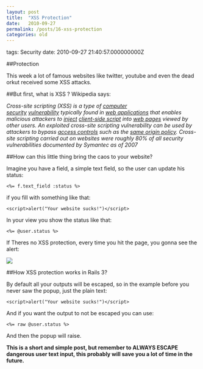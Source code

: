 ```yaml
---
layout: post
title:  "XSS Protection"
date:   2010-09-27
permalink: /posts/16-xss-protection
categories: old
---
```


tags: Security date: 2010-09-27 21:40:57.000000000Z

##Protection

This week a lot of famous websites like twitter, youtube and even the dead orkut received some XSS attacks.

##But first, what is XSS ? Wikipedia says:

*Cross-site scripting&nbsp;(XSS) is a type of&nbsp;<a title="Computer insecurity" href="http://en.wikipedia.org/wiki/Computer_insecurity">computer security</a>&nbsp;<a class="mw-redirect" title="Vulnerability (computer science)" href="http://en.wikipedia.org/wiki/Vulnerability_(computer_science)">vulnerability</a>&nbsp;typically found in&nbsp;<a title="Web application" href="http://en.wikipedia.org/wiki/Web_application">web applications</a>&nbsp;that enables malicious attackers to&nbsp;<a title="Code injection" href="http://en.wikipedia.org/wiki/Code_injection">inject</a>&nbsp;<a class="mw-redirect" title="Client-side script" href="http://en.wikipedia.org/wiki/Client-side_script">client-side script</a>&nbsp;into&nbsp;<a title="Web page" href="http://en.wikipedia.org/wiki/Web_page">web pages</a>&nbsp;viewed by other users. An exploited cross-site scripting vulnerability can be used by attackers to bypass&nbsp;<a title="Access control" href="http://en.wikipedia.org/wiki/Access_control">access controls</a>&nbsp;such as the&nbsp;<a title="Same origin policy" href="http://en.wikipedia.org/wiki/Same_origin_policy">same origin policy</a>. Cross-site scripting carried out on websites were roughly 80% of all security vulnerabilities documented by Symantec as of 2007*

##How can this little thing bring the caos to your website?

Imagine you have a field, a simple text field, so the user can update his status:

    <%= f.text_field :status %>

if you fill with something like that:

    <script>alert("Your website sucks!")</script>

In your view you show the status like that:

    <%= @user.status %>

If Theres no XSS protection, every time you hit the page, you gonna see the alert:

![](https://img.skitch.com/20110906-8bwqgst5nd7hj292wndpkwhhm3.jpg)

##How XSS protection works in Rails 3?

By default all your outputs will be escaped, so in the example before you never saw the popup, just the plain text:

    <script>alert("Your website sucks!")</script>

And if you want the output to not be escaped you can use:

    <%= raw @user.status %>

And then the popup will raise.

**This is a short and simple post, but remember to ALWAYS ESCAPE dangerous user text input, this probably will save you a lot of time in the future.**
